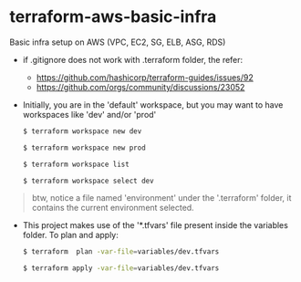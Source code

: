 # terraform-aws-basic-infra
Basic infra setup on AWS (VPC, EC2, SG, ELB, ASG, RDS)

* if .gitignore does not work with .terraform folder, the refer:
  * https://github.com/hashicorp/terraform-guides/issues/92
  * https://github.com/orgs/community/discussions/23052

* Initially, you are in the 'default' workspace, but you may want to have workspaces like 'dev' and/or 'prod'
  ```sh
  $ terraform workspace new dev
  ```
  ```sh
  $ terraform workspace new prod
  ```
  ```sh
  $ terraform workspace list
  ```
  ```sh
  $ terraform workspace select dev
  ```
 > btw, notice a file named 'environment' under the '.terraform' folder, it contains the current environment selected.

* This project makes use of the '*.tfvars' file present inside the variables folder. To plan and apply:
  ```sh
  $ terraform  plan -var-file=variables/dev.tfvars
  ```
  ```sh
  $ terraform apply -var-file=variables/dev.tfvars
  ```